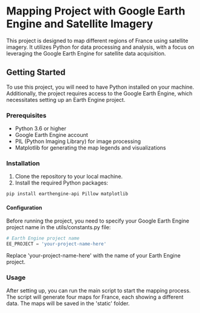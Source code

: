 # Mapping Project with Google Earth Engine and Satellite Imagery

This project is designed to map different regions of France using satellite imagery. It utilizes Python for data processing and analysis, with a focus on leveraging the Google Earth Engine for satellite data acquisition.

## Getting Started

To use this project, you will need to have Python installed on your machine. Additionally, the project requires access to the Google Earth Engine, which necessitates setting up an Earth Engine project.

### Prerequisites

- Python 3.6 or higher
- Google Earth Engine account
- PIL (Python Imaging Library) for image processing
- Matplotlib for generating the map legends and visualizations

### Installation

1. Clone the repository to your local machine.
2. Install the required Python packages:

```bash
pip install earthengine-api Pillow matplotlib
```

#### Configuration
Before running the project, you need to specify your Google Earth Engine project name in the utils/constants.py file:
    
```python
# Earth Engine project name
EE_PROJECT = 'your-project-name-here'
```

Replace 'your-project-name-here' with the name of your Earth Engine project.

### Usage

After setting up, you can run the main script to start the mapping process. The script will generate four maps for France, each showing a different data. The maps will be saved in the 'static' folder.
